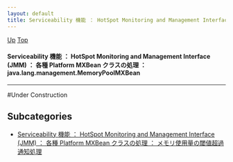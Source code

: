 ```yaml
---
layout: default
title: Serviceability 機能 ： HotSpot Monitoring and Management Interface (JMM) ： 各種 Platform MXBean クラスの処理 ： java.lang.management.MemoryPoolMXBean
---
```

[Up](nouYTgvZOF.html) [Top](../index.html)

#### Serviceability 機能 ： HotSpot Monitoring and Management Interface (JMM) ： 各種 Platform MXBean クラスの処理 ： java.lang.management.MemoryPoolMXBean

--- 
#Under Construction



## Subcategories
* [Serviceability 機能 ： HotSpot Monitoring and Management Interface (JMM) ： 各種 Platform MXBean クラスの処理 ： メモリ使用量の閾値超過通知処理  ](no2114x0x.html)



